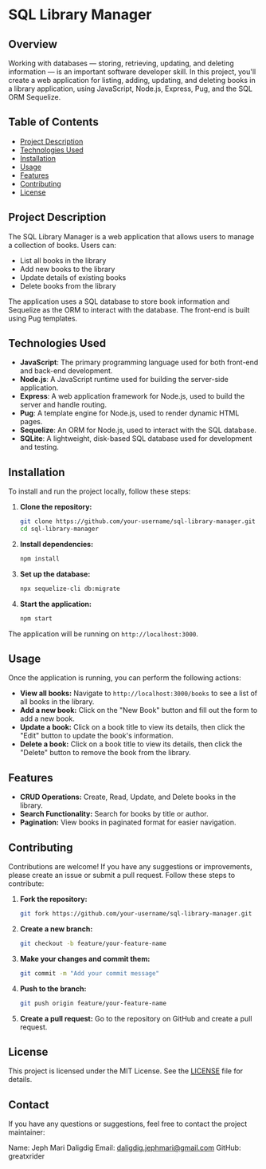 # SQL Library Manager

## Overview
Working with databases — storing, retrieving, updating, and deleting information — is an important software developer skill. In this project, you'll create a web application for listing, adding, updating, and deleting books in a library application, using JavaScript, Node.js, Express, Pug, and the SQL ORM Sequelize.

## Table of Contents
- [Project Description](#project-description)
- [Technologies Used](#technologies-used)
- [Installation](#installation)
- [Usage](#usage)
- [Features](#features)
- [Contributing](#contributing)
- [License](#license)

## Project Description
The SQL Library Manager is a web application that allows users to manage a collection of books. Users can:
- List all books in the library
- Add new books to the library
- Update details of existing books
- Delete books from the library

The application uses a SQL database to store book information and Sequelize as the ORM to interact with the database. The front-end is built using Pug templates.

## Technologies Used
- **JavaScript**: The primary programming language used for both front-end and back-end development.
- **Node.js**: A JavaScript runtime used for building the server-side application.
- **Express**: A web application framework for Node.js, used to build the server and handle routing.
- **Pug**: A template engine for Node.js, used to render dynamic HTML pages.
- **Sequelize**: An ORM for Node.js, used to interact with the SQL database.
- **SQLite**: A lightweight, disk-based SQL database used for development and testing.

## Installation
To install and run the project locally, follow these steps:

1. **Clone the repository:**
    ```sh
    git clone https://github.com/your-username/sql-library-manager.git
    cd sql-library-manager
    ```

2. **Install dependencies:**
    ```sh
    npm install
    ```

3. **Set up the database:**
    ```sh
    npx sequelize-cli db:migrate
    ```

4. **Start the application:**
    ```sh
    npm start
    ```

The application will be running on `http://localhost:3000`.

## Usage
Once the application is running, you can perform the following actions:

- **View all books:** Navigate to `http://localhost:3000/books` to see a list of all books in the library.
- **Add a new book:** Click on the "New Book" button and fill out the form to add a new book.
- **Update a book:** Click on a book title to view its details, then click the "Edit" button to update the book's information.
- **Delete a book:** Click on a book title to view its details, then click the "Delete" button to remove the book from the library.

## Features
- **CRUD Operations:** Create, Read, Update, and Delete books in the library.
- **Search Functionality:** Search for books by title or author.
- **Pagination:** View books in paginated format for easier navigation.

## Contributing
Contributions are welcome! If you have any suggestions or improvements, please create an issue or submit a pull request. Follow these steps to contribute:

1. **Fork the repository:**
    ```sh
    git fork https://github.com/your-username/sql-library-manager.git
    ```

2. **Create a new branch:**
    ```sh
    git checkout -b feature/your-feature-name
    ```

3. **Make your changes and commit them:**
    ```sh
    git commit -m "Add your commit message"
    ```

4. **Push to the branch:**
    ```sh
    git push origin feature/your-feature-name
    ```

5. **Create a pull request:** Go to the repository on GitHub and create a pull request.

## License
This project is licensed under the MIT License. See the [LICENSE](LICENSE) file for details.

## Contact

If you have any questions or suggestions, feel free to contact the project maintainer:

Name: Jeph Mari Daligdig
Email: daligdig.jephmari@gmail.com
GitHub: greatxrider
